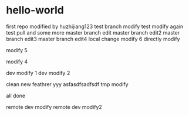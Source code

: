# hello-world
first repo
modified by huzhijiang123
test branch modify
test modify again
test pull and some more
master branch edit
master branch edit2
master branch edit3
master branch edit4
local change
modify 6
directly modify


modify 5

modify 4

dev modify 1
dev modify 2

clean
new feathrer
yyy
asfasdfsadfsdf
tmp modify

all done

remote dev modify
remote dev modify2
